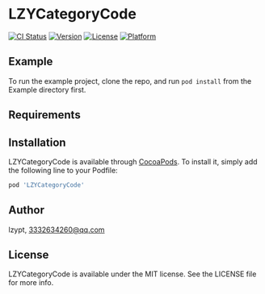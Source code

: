 # LZYCategoryCode

[![CI Status](https://img.shields.io/travis/lzypt/LZYCategoryCode.svg?style=flat)](https://travis-ci.org/lzypt/LZYCategoryCode)
[![Version](https://img.shields.io/cocoapods/v/LZYCategoryCode.svg?style=flat)](https://cocoapods.org/pods/LZYCategoryCode)
[![License](https://img.shields.io/cocoapods/l/LZYCategoryCode.svg?style=flat)](https://cocoapods.org/pods/LZYCategoryCode)
[![Platform](https://img.shields.io/cocoapods/p/LZYCategoryCode.svg?style=flat)](https://cocoapods.org/pods/LZYCategoryCode)

## Example

To run the example project, clone the repo, and run `pod install` from the Example directory first.

## Requirements

## Installation

LZYCategoryCode is available through [CocoaPods](https://cocoapods.org). To install
it, simply add the following line to your Podfile:

```ruby
pod 'LZYCategoryCode'
```

## Author

lzypt, 3332634260@qq.com

## License

LZYCategoryCode is available under the MIT license. See the LICENSE file for more info.

